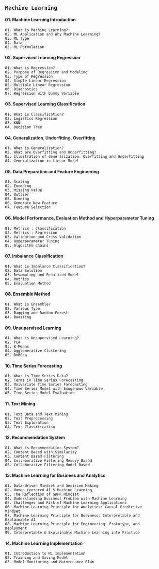 ## `Machine Learning`

#### 01. Machine Learning Introduction
    01. What is Machine Learning?
    02. ML Application and Why Machine Learning?
    03. ML Type
    04. Data
    05. ML Formulation    

#### 02. Supervised Learning Regression
    01. What is Regression?
    02. Purpose of Regression and Modeling
    03. Type of Regression
    04. Simple Linear Regression
    05. Multiple Linear Regression
    06. Diagnostics
    07. Regression with Dummy Variable   

#### 03. Supervised Learning Classification
    01. What is Classification?
    02. Logistics Regression
    03. KNN
    04. Decision Tree    

#### 04. Generalization, Underfitting, Overfitting
    01. What is Generalization?
    02. What are Overfitting and Underfitting?
    03. Illustration of Generalization, Overfitting and Underfitting
    04. Generalization in Linear Model
    
#### 05. Data Preparation and Feature Engineering
    01. Scaling
    02. Encoding
    03. Missing Value
    04. Outlier
    05. Binning
    06. Generate New Feature
    07. Feature Selection

#### 06. Model Performance, Evaluation Method and Hyperparameter Tuning
    01. Metrics : Classification
    02. Metrics : Regression
    03. Validation and Cross Validation
    04. Hyperparameter Tuning
    05. Algorithm Chains

#### 07. Imbalance Classification
    01. What is Imbalance Classification?
    02. Data Solution
    03. Resampling and Penalized Model
    04. Metrics
    05. Evaluation Method

#### 08. Ensemble Method
    01. What Is Ensemble?
    02. Various Type
    03. Bagging and Random Forest
    04. Boosting

#### 09. Unsupervised Learning
    01. What is Unsupervised Learning?
    02. PCA
    03. K-Means
    04. Agglomerative Clustering
    05. DnBSca

#### 10. Time Series Forecasting
    01. What is Time Series Data?
    02. Terms in Time Series Forecasting
    03. Univariate Time Series Forecasting
    04. Time Series Model with Exogenous Variable
    05. Time Series Model Evaluation

#### 11. Text Mining
    01. Text Data and Text Mining
    02. Text Preprocessing
    03. Text Exploration
    04. Text Classification

#### 12. Recommendation System
    01. What is Recommendation System?
    02. Content Based with Similarity
    03. Content Based Filtering
    04. Collaborative Filtering Memory Based
    05. Collaborative Filtering Model Based

#### 13. Machine Learning for Business and Analytics
    01. Data-driven Mindset and Decision Making
    02. Human-centered AI & Machine Learning
    03. The Reflection of GDPR Mindset
    04. Understanding Business Problem with Machine Learning
    05. Challenges and Risk of Machine Learning Applications
    06. Machine Learning Principle for Analytics: Causal-Predictive Mindset
    07. Machine Learning Principle for Business: Interpretable and Explainable AI
    08. Machine Learning Principle for Engineering: Prototype, and Deployment
    09. Interpretable & Explainable Machine Learning into Practice
    
#### 14. Machine Learning Implementation
    01. Introduction to ML Implementation
    02. Training and Saving Model
    03. Model Monitoring and Maintenance Plan
